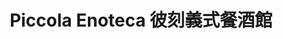 ---
title: "Piccola Enoteca 彼刻義式餐酒館"
description: "Piccola Enoteca 彼刻義式餐酒館"
layout: shop
keywords:
  - 美食競賽
  - 台灣美食
  - 美食精選
datePublished: "2025-06-30"
dateModified: "2025-07-03"
city: "新竹縣"
district: "竹北市"
address: "新竹縣竹北市成功二街102號"
phone: "036688313"
geo: "24.81947736215569, 121.0245357659529"
google_map: "https://maps.app.goo.gl/L1m4HeEY3kjTJ5cR8"
footinder: "https://footinder.com.tw/%E6%96%B0%E7%AB%B9%E7%B8%A3%E7%AB%B9%E5%8C%97%E5%B8%82/158621/"
official: "https://www.piccolaenoteca.com/"
award:
  - name: "500盤"
    year: "2024"
    entries:
      - dishes:
          - "橄欖油冰淇淋"

---